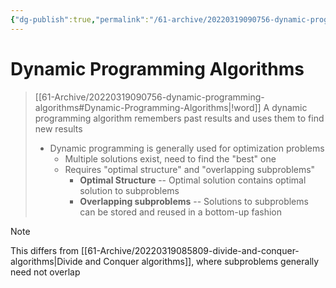 ```yaml
---
{"dg-publish":true,"permalink":"/61-archive/20220319090756-dynamic-programming-algorithms/","dgHomeLink":true,"dgPassFrontmatter":false}
---
```



# Dynamic Programming Algorithms

> [[61-Archive/20220319090756-dynamic-programming-algorithms#Dynamic-Programming-Algorithms|!word]]
> A dynamic programming algorithm remembers past results and uses them to find new results
>
> - Dynamic programming is generally used for optimization problems
>   - Multiple solutions exist, need to find the "best" one
>   - Requires "optimal structure" and "overlapping subproblems"
>     - **Optimal Structure** -- Optimal solution contains optimal solution to subproblems
>     - **Overlapping subproblems** -- Solutions to subproblems can be stored and reused in a bottom-up fashion

> [!note]
> This differs from [[61-Archive/20220319085809-divide-and-conquer-algorithms|Divide and Conquer algorithms]], where subproblems generally need not overlap
